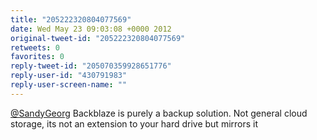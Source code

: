 ```yaml
---
title: "205222320804077569"
date: Wed May 23 09:03:08 +0000 2012
original-tweet-id: "205222320804077569"
retweets: 0
favorites: 0
reply-tweet-id: "205070359928651776"
reply-user-id: "430791983"
reply-user-screen-name: ""
---
```

<a href="https://twitter.com/SandyGeorg">@SandyGeorg</a> Backblaze is purely a backup solution. Not general cloud storage, its not an extension to your hard drive but mirrors it
